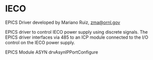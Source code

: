 # IECO
EPICS Driver developed by Mariano Ruiz, zma@ornl.gov

EPICS driver to control IECO power supply using discrete signals. The EPICS driver interfaces via 485 to an ICP module connected to the I/O control on the IECO power supply.

EPICS Module ASYN drvAsynIPPortConfigure
